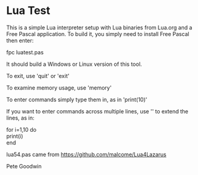 # Lua Test

This is a simple Lua interpreter setup with Lua binaries from Lua.org and a Free Pascal application. To build it, you simply need to install Free Pascal then enter:

fpc luatest.pas

It should build a Windows or Linux version of this tool.

To exit, use 'quit' or 'exit'

To examine memory usage, use 'memory'

To enter commands simply type them in, as in 'print(10)'

If you want to enter commands across multiple lines, use '\' to extend the lines, as in:

for i=1,10 do \
print(i) \
end

lua54.pas came from https://github.com/malcome/Lua4Lazarus

Pete Goodwin